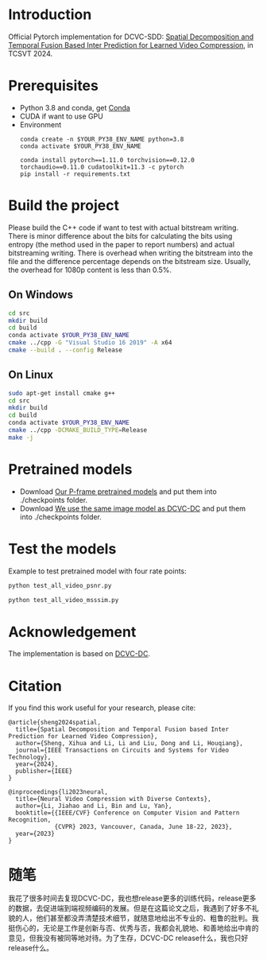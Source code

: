 # Introduction

Official Pytorch implementation for DCVC-SDD: [Spatial Decomposition and Temporal Fusion Based Inter Prediction for Learned Video Compression](https://ieeexplore.ieee.org/document/10416688), in TCSVT 2024.

# Prerequisites
* Python 3.8 and conda, get [Conda](https://www.anaconda.com/)
* CUDA if want to use GPU
* Environment
    ```
    conda create -n $YOUR_PY38_ENV_NAME python=3.8
    conda activate $YOUR_PY38_ENV_NAME

    conda install pytorch==1.11.0 torchvision==0.12.0 torchaudio==0.11.0 cudatoolkit=11.3 -c pytorch
    pip install -r requirements.txt
    ```

# Build the project
Please build the C++ code if want to test with actual bitstream writing. There is minor difference about the bits for calculating the bits using entropy (the method used in the paper to report numbers) and actual bitstreaming writing. There is overhead when writing the bitstream into the file and the difference percentage depends on the bitstream size. Usually, the overhead for 1080p content is less than 0.5%.
## On Windows
```bash
cd src
mkdir build
cd build
conda activate $YOUR_PY38_ENV_NAME
cmake ../cpp -G "Visual Studio 16 2019" -A x64
cmake --build . --config Release
```

## On Linux
```bash
sudo apt-get install cmake g++
cd src
mkdir build
cd build
conda activate $YOUR_PY38_ENV_NAME
cmake ../cpp -DCMAKE_BUILD_TYPE=Release
make -j
```

# Pretrained models

* Download [Our P-frame pretrained models](https://drive.google.com/drive/folders/1xJc7AoMmni7KmrjgOAIfqam2Yt6Jyd6V?usp=drive_link) and put them into ./checkpoints folder.
* Download [We use the same image model as DCVC-DC](https://1drv.ms/u/s!AozfVVwtWWYoiWdwDhEkZMIfpon5?e=JcGri5) and put them into ./checkpoints folder.

# Test the models

Example to test pretrained model with four rate points:
```bash
python test_all_video_psnr.py
```
```bash
python test_all_video_msssim.py
```
# Acknowledgement
The implementation is based on [DCVC-DC](https://github.com/microsoft/DCVC/tree/main/DCVC-DC).
# Citation
If you find this work useful for your research, please cite:

```
@article{sheng2024spatial,
  title={Spatial Decomposition and Temporal Fusion based Inter Prediction for Learned Video Compression},
  author={Sheng, Xihua and Li, Li and Liu, Dong and Li, Houqiang},
  journal={IEEE Transactions on Circuits and Systems for Video Technology},
  year={2024},
  publisher={IEEE}
}
```
```
@inproceedings{li2023neural,
  title={Neural Video Compression with Diverse Contexts},
  author={Li, Jiahao and Li, Bin and Lu, Yan},
  booktitle={{IEEE/CVF} Conference on Computer Vision and Pattern Recognition,
             {CVPR} 2023, Vancouver, Canada, June 18-22, 2023},
  year={2023}
}
```
# 随笔
我花了很多时间去复现DCVC-DC，我也想release更多的训练代码，release更多的数据，去促进端到端视频编码的发展。但是在这篇论文之后，我遇到了好多不礼貌的人，他们甚至都没弄清楚技术细节，就随意地给出不专业的、粗鲁的批判。我挺伤心的，无论是工作是创新与否、优秀与否，我都会礼貌地、和善地给出中肯的意见，但我没有被同等地对待。为了生存，DCVC-DC release什么，我也只好release什么。
